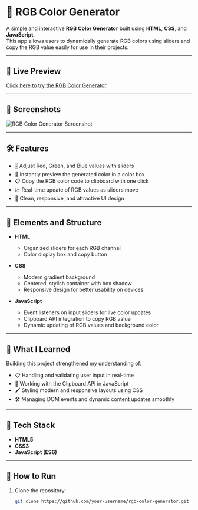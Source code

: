# 🎨 RGB Color Generator

A simple and interactive **RGB Color Generator** built using **HTML**, **CSS**, and **JavaScript**.  
This app allows users to dynamically generate RGB colors using sliders and copy the RGB value easily for use in their projects.

---

## 🚀 Live Preview

[Click here to try the RGB Color Generator](#)

---

## 📸 Screenshots

![RGB Color Generator Screenshot](screenshot.png)

---

## 🛠️ Features

- 🎚️ Adjust Red, Green, and Blue values with sliders
- 🎨 Instantly preview the generated color in a color box
- 📋 Copy the RGB color code to clipboard with one click
- 📈 Real-time update of RGB values as sliders move
- 🎨 Clean, responsive, and attractive UI design

---

## 🧩 Elements and Structure

- **HTML**  
  - Organized sliders for each RGB channel
  - Color display box and copy button

- **CSS**  
  - Modern gradient background
  - Centered, stylish container with box shadow
  - Responsive design for better usability on devices

- **JavaScript**  
  - Event listeners on input sliders for live color updates
  - Clipboard API integration to copy RGB value
  - Dynamic updating of RGB values and background color

---

## 🧠 What I Learned

Building this project strengthened my understanding of:

- 📋 Handling and validating user input in real-time
- 🎯 Working with the Clipboard API in JavaScript
- 🖌️ Styling modern and responsive layouts using CSS
- 🛠️ Managing DOM events and dynamic content updates smoothly

---

## 📂 Tech Stack

- **HTML5**
- **CSS3**
- **JavaScript (ES6)**

---

## 📁 How to Run

1. Clone the repository:
   ```bash
   git clone https://github.com/your-username/rgb-color-generator.git
